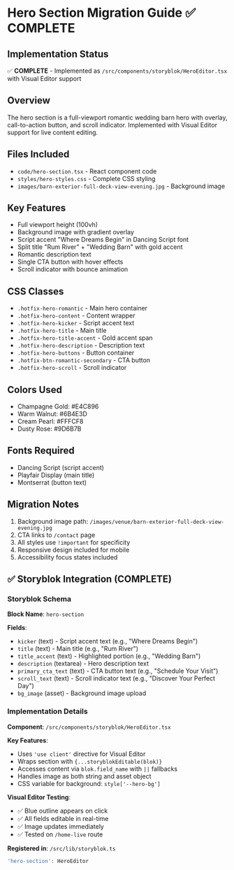 # Hero Section Migration Guide ✅ COMPLETE

## Implementation Status
✅ **COMPLETE** - Implemented as `/src/components/storyblok/HeroEditor.tsx` with Visual Editor support

## Overview
The hero section is a full-viewport romantic wedding barn hero with overlay, call-to-action button, and scroll indicator. Implemented with Visual Editor support for live content editing.

## Files Included
- `code/hero-section.tsx` - React component code
- `styles/hero-styles.css` - Complete CSS styling
- `images/barn-exterior-full-deck-view-evening.jpg` - Background image

## Key Features
- Full viewport height (100vh)
- Background image with gradient overlay
- Script accent "Where Dreams Begin" in Dancing Script font
- Split title "Rum River" + "Wedding Barn" with gold accent
- Romantic description text
- Single CTA button with hover effects
- Scroll indicator with bounce animation

## CSS Classes
- `.hotfix-hero-romantic` - Main hero container
- `.hotfix-hero-content` - Content wrapper
- `.hotfix-hero-kicker` - Script accent text
- `.hotfix-hero-title` - Main title
- `.hotfix-hero-title-accent` - Gold accent span
- `.hotfix-hero-description` - Description text
- `.hotfix-hero-buttons` - Button container
- `.hotfix-btn-romantic-secondary` - CTA button
- `.hotfix-hero-scroll` - Scroll indicator

## Colors Used
- Champagne Gold: #E4C896
- Warm Walnut: #6B4E3D  
- Cream Pearl: #FFFCF8
- Dusty Rose: #9D6B7B

## Fonts Required
- Dancing Script (script accent)
- Playfair Display (main title)
- Montserrat (button text)

## Migration Notes
1. Background image path: `/images/venue/barn-exterior-full-deck-view-evening.jpg`
2. CTA links to `/contact` page
3. All styles use `!important` for specificity
4. Responsive design included for mobile
5. Accessibility focus states included

## ✅ Storyblok Integration (COMPLETE)

### Storyblok Schema
**Block Name**: `hero-section`

**Fields**:
- `kicker` (text) - Script accent text (e.g., "Where Dreams Begin")
- `title` (text) - Main title (e.g., "Rum River")
- `title_accent` (text) - Highlighted portion (e.g., "Wedding Barn")
- `description` (textarea) - Hero description text
- `primary_cta_text` (text) - CTA button text (e.g., "Schedule Your Visit")
- `scroll_text` (text) - Scroll indicator text (e.g., "Discover Your Perfect Day")
- `bg_image` (asset) - Background image upload

### Implementation Details
**Component**: `/src/components/storyblok/HeroEditor.tsx`

**Key Features**:
- Uses `'use client'` directive for Visual Editor
- Wraps section with `{...storyblokEditable(blok)}`
- Accesses content via `blok.field_name` with `||` fallbacks
- Handles image as both string and asset object
- CSS variable for background: `style['--hero-bg']`

**Visual Editor Testing**:
- ✅ Blue outline appears on click
- ✅ All fields editable in real-time
- ✅ Image updates immediately
- ✅ Tested on `/home-live` route

**Registered in**: `/src/lib/storyblok.ts`
```typescript
'hero-section': HeroEditor
```